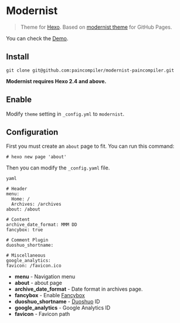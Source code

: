 # Modernist

> Theme for [Hexo]. Based on [modernist theme] for GitHub Pages.

You can check the [Demo].

## Install

```
git clone git@github.com:paincompiler/modernist-paincompiler.git 
```

**Modernist requires Hexo 2.4 and above.**

## Enable

Modify `theme` setting in `_config.yml` to `modernist`.

## Configuration

First you  must create an `about` page to fit. You can run this command:

``` 
# hexo new page 'about'
```
Then you can modify the `_config.yaml` file.

``` 
yaml

# Header
menu:
  Home: /
  Archives: /archives
about: /about

# Content
archive_date_format: MMM DD
fancybox: true

# Comment Plugin
duoshuo_shortname:

# Miscellaneous
google_analytics:
favicon: /favicon.ico
```

- **menu** - Navigation menu
- **about** - about page
- **archive_date_format** - Date format in archives page.
- **fancybox** - Enable [Fancybox]
- **duoshuo_shortname** - [Duoshuo] ID
- **google_analytics** - Google Analytics ID
- **favicon** - Favicon path

[Hexo]: http://zespia.tw/hexo/
[modernist theme]: https://github.com/orderedlist/modernist
[Demo]: http://blog.paincompiler.us/
[Duoshuo]: http://duoshuo.com
[Fancybox]: http://fancyapps.com/fancybox/

